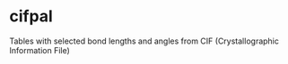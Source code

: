 # cifpal
Tables with selected bond lengths and angles  from CIF (Crystallographic Information File)
